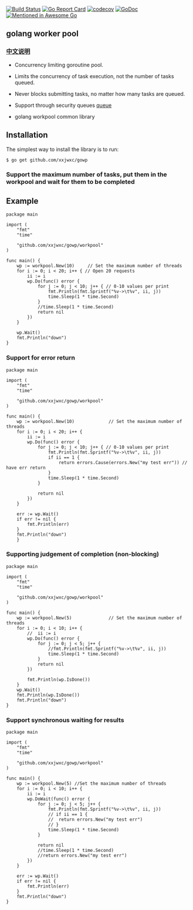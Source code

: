 [![Build Status](https://travis-ci.org/xxjwxc/gowp.svg?branch=master)](https://travis-ci.org/xxjwxc/gowp)
[![Go Report Card](https://goreportcard.com/badge/github.com/xxjwxc/gowp)](https://goreportcard.com/report/github.com/xxjwxc/gowp)
[![codecov](https://codecov.io/gh/xxjwxc/gowp/branch/master/graph/badge.svg)](https://codecov.io/gh/xxjwxc/gowp)
[![GoDoc](https://godoc.org/github.com/xxjwxc/gowp?status.svg)](https://godoc.org/github.com/xxjwxc/gowp)
[![Mentioned in Awesome Go](https://awesome.re/mentioned-badge.svg)](https://github.com/avelino/awesome-go)

## golang worker pool

### [中文说明](README_cn.md)

- Concurrency limiting goroutine pool. 
- Limits the concurrency of task execution, not the number of tasks queued. 
- Never blocks submitting tasks, no matter how many tasks are queued.
- Support through security queues [queue](https://github.com/xxjwxc/public/tree/master/myqueue)

- golang workpool common library

## Installation

The simplest way to install the library is to run:

```
$ go get github.com/xxjwxc/gowp
```


### Support the maximum number of tasks, put them in the workpool and wait for them to be completed

## Example

```
package main

import (
	"fmt"
	"time"

	"github.com/xxjwxc/gowp/workpool"
)

func main() {
	wp := workpool.New(10)     // Set the maximum number of threads
	for i := 0; i < 20; i++ { // Open 20 requests 
		ii := i
		wp.Do(func() error {
			for j := 0; j < 10; j++ { // 0-10 values per print
				fmt.Println(fmt.Sprintf("%v->\t%v", ii, j))
				time.Sleep(1 * time.Second)
			}
			//time.Sleep(1 * time.Second)
			return nil
		})
	}

	wp.Wait()
	fmt.Println("down")
}

```

### Support for error return

```
package main

import (
	"fmt"
	"time"

	"github.com/xxjwxc/gowp/workpool"
)

func main() {
	wp := workpool.New(10)             // Set the maximum number of threads
	for i := 0; i < 20; i++ { 
		ii := i
		wp.Do(func() error {
			for j := 0; j < 10; j++ { // 0-10 values per print
				fmt.Println(fmt.Sprintf("%v->\t%v", ii, j))
				if ii == 1 {
					return errors.Cause(errors.New("my test err")) // have err return
				}
				time.Sleep(1 * time.Second)
			}

			return nil
		})
	}

	err := wp.Wait()
	if err != nil {
		fmt.Println(err)
	}
	fmt.Println("down")
	}
```

### Supporting judgement of completion (non-blocking)

```
package main

import (
	"fmt"
	"time"

	"github.com/xxjwxc/gowp/workpool"
)

func main() {
	wp := workpool.New(5)              // Set the maximum number of threads
	for i := 0; i < 10; i++ { 
		//	ii := i
		wp.Do(func() error {
			for j := 0; j < 5; j++ { 
				//fmt.Println(fmt.Sprintf("%v->\t%v", ii, j))
				time.Sleep(1 * time.Second)
			}
			return nil
		})

		fmt.Println(wp.IsDone())
	}
	wp.Wait()
	fmt.Println(wp.IsDone())
	fmt.Println("down")
}
```

### Support synchronous waiting for results

```
package main

import (
	"fmt"
	"time"

	"github.com/xxjwxc/gowp/workpool"
)

func main() {
	wp := workpool.New(5) //Set the maximum number of threads
	for i := 0; i < 10; i++ { 
		ii := i
		wp.DoWait(func() error {
			for j := 0; j < 5; j++ { 
				fmt.Println(fmt.Sprintf("%v->\t%v", ii, j))
				// if ii == 1 {
				// 	return errors.New("my test err")
				// }
				time.Sleep(1 * time.Second)
			}

			return nil
			//time.Sleep(1 * time.Second)
			//return errors.New("my test err")
		})
	}

	err := wp.Wait()
	if err != nil {
		fmt.Println(err)
	}
	fmt.Println("down")
}
```
